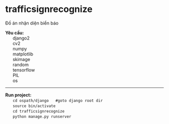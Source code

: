 # trafficsignrecognize
Đồ án nhận diện biển báo


<b>Yêu cầu:</b><br>
     &nbsp;&nbsp;&nbsp;&nbsp;&nbsp;&nbsp;django2<br>
     &nbsp;&nbsp;&nbsp;&nbsp;&nbsp;&nbsp;cv2<br> 
     &nbsp;&nbsp;&nbsp;&nbsp;&nbsp;&nbsp;numpy<br> 
     &nbsp;&nbsp;&nbsp;&nbsp;&nbsp;&nbsp;matplotlib<br> 
     &nbsp;&nbsp;&nbsp;&nbsp;&nbsp;&nbsp;skimage<br>
     &nbsp;&nbsp;&nbsp;&nbsp;&nbsp;&nbsp;random<br>
     &nbsp;&nbsp;&nbsp;&nbsp;&nbsp;&nbsp;tensorflow<br>
     &nbsp;&nbsp;&nbsp;&nbsp;&nbsp;&nbsp;PIL<br>
     &nbsp;&nbsp;&nbsp;&nbsp;&nbsp;&nbsp;os<br>
<hr>
<b>Run project:</b><br>
 &nbsp;&nbsp;&nbsp;&nbsp;&nbsp;&nbsp;<code>cd ospath/django   #goto django root dir</code> <br>
 &nbsp;&nbsp;&nbsp;&nbsp;&nbsp;&nbsp;<code>source bin/activate</code><br>
 &nbsp;&nbsp;&nbsp;&nbsp;&nbsp;&nbsp;<code>cd trafficsignrecognize </code><br>
 &nbsp;&nbsp;&nbsp;&nbsp;&nbsp;&nbsp;<code>python manage.py runserver</code><br>

  
